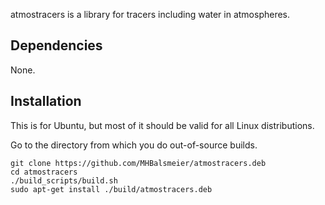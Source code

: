 atmostracers is a library for tracers including water in atmospheres.

## Dependencies

None.

## Installation

This is for Ubuntu, but most of it should be valid for all Linux distributions.

Go to the directory from which you do out-of-source builds.

	git clone https://github.com/MHBalsmeier/atmostracers.deb
	cd atmostracers
	./build_scripts/build.sh
	sudo apt-get install ./build/atmostracers.deb
	

